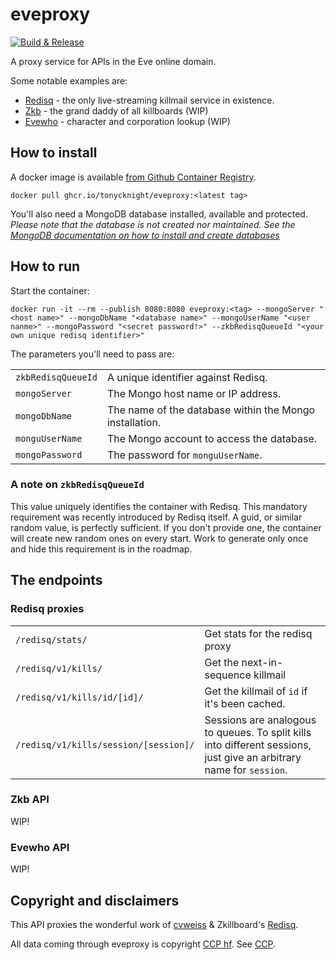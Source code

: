 # eveproxy

[![Build & Release](https://github.com/tonycknight/eveproxy/actions/workflows/build.yml/badge.svg)](https://github.com/tonycknight/eveproxy/actions/workflows/build.yml)

A proxy service for APIs in the Eve online domain.

Some notable examples are:
- [Redisq](https://github.com/zKillboard/RedisQ) - the only live-streaming killmail service in existence.
- [Zkb](https://github.com/zKillboard/zKillboard) - the grand daddy of all killboards (WIP)
- [Evewho](https://github.com/zKillboard/evewho) - character and corporation lookup (WIP)

## How to install

A docker image is available [from Github Container Registry](https://github.com/users/tonycknight/packages/container/package/eveproxy).

```
docker pull ghcr.io/tonycknight/eveproxy:<latest tag>
```

You'll also need a MongoDB database installed, available and protected. _Please note that the database is not created nor maintained. See the [MongoDB documentation on how to install and create databases](https://www.mongodb.com/docs/manual/tutorial/getting-started/)_

## How to run

Start the container:

```
docker run -it --rm --publish 8080:8080 eveproxy:<tag> --mongoServer "<host name>" --mongoDbName "<database name>" --mongoUserName "<user nanme>" --mongoPassword "<secret password!>" --zkbRedisqQueueId "<your own unique redisq identifier>"
```

The parameters you'll need to pass are:

| | |
| - | - |
| `zkbRedisqQueueId` | A unique identifier against Redisq. |
| `mongoServer` | The Mongo host name or IP address. |
| `mongoDbName` | The name of the database within the Mongo installation. |
| `monguUserName` | The Mongo account to access the database. | 
| `mongoPassword` | The password for `monguUserName`. |

### A note on `zkbRedisqQueueId`

This value uniquely identifies the container with Redisq. This mandatory requirement was recently introduced by Redisq itself. A guid, or similar random value, is perfectly sufficient. If you don't provide one, the container will create new random ones on every start. Work to generate only once and hide this requirement is in the roadmap.

## The endpoints

### Redisq proxies

| | | 
| - | - |
| `/redisq/stats/` | Get stats for the redisq proxy |
| `/redisq/v1/kills/` | Get the next-in-sequence killmail |
| `/redisq/v1/kills/id/[id]/` | Get the killmail of `id` if it's been cached. |
| `/redisq/v1/kills/session/[session]/` | Sessions are analogous to queues. To split kills into different sessions, just give an arbitrary name for `session`. |

### Zkb API

WIP!

### Evewho API

WIP!

## Copyright and disclaimers

This API proxies the wonderful work of [cvweiss](https://github.com/cvweiss) & Zkillboard's [Redisq](https://github.com/zKillboard/RedisQ).

All data coming through eveproxy is copyright [CCP hf](https://www.ccpgames.com/). See [CCP](CCP.md).
